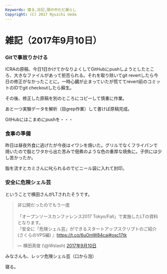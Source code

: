 ```yaml
---
Keywords: 寝る,日記,頭の中だだ漏らし
Copyright: (C) 2017 Ryuichi Ueda
---
```


# 雑記（2017年9月10日）
<h3>Gitで事故りかける</h3>

ICRAの原稿、今日1日かけてかなりよくしてGitHubにpushしようとしたところ、大きなファイルがあって拒否られる。それを取り除いてgit revertしたら今日の修正がなかったことに。一時心臓が止まっていたが慌ててrevert前のコミットのIDでgit checkoutしたら蘇生。

その後、修正した原稿を別のところにコピーして慎重に作業。

あと一つ実験データを解析（目grep作業）して書けば原稿完成。

GitHubにはこまめにpushを・・・

<h3>食事の準備</h3>

昨日は昼夜外食に逃げたが今夜はイワシを焼いた。グリルでなくフライパンで焼いたので脂とワタから出た苦みで佃煮のような色の重厚な焼魚に。子供には少し苦かったか。

脂を流すとカミさんに叱られるのでビニール袋に入れて封印。

<h3>安全に危険シェル芸</h3>

ということで横田さんがLTされたそうです。

<blockquote class="twitter-tweet" data-lang="ja"><p lang="ja" dir="ltr">非公開だったのでもう一度<br><br>「オープンソースカンファレンス2017 Tokyo/Fall」で実施したLTの資料となります。<br>『安全に「危険シェル芸」ができるスタートアップスクリプトのご紹介(さくらのVPS編) 』<a href="https://t.co/6uOmW84caj">https://t.co/6uOmW84caj</a><a href="https://twitter.com/hashtag/osc17tk?src=hash">#osc17tk</a></p>&mdash; 横田真俊 (\@Wslash) <a href="https://twitter.com/Wslash/status/906816993939955712">2017年9月10日</a></blockquote> <script async src="//platform.twitter.com/widgets.js" charset="utf-8"></script>

みなさんも、レッツ危険シェル芸（口から泡）


寝る。
